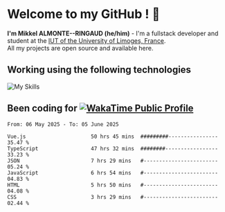 # Welcome to my GitHub ! 🌃

**I'm Mikkel ALMONTE--RINGAUD (he/him)** - I'm a fullstack developer and student at the [IUT of the University of Limoges, France](https://iut.unilim.fr). \
All my projects are open source and available here.

## Working using the following technologies

![My Skills](https://skillicons.dev/icons?i=solidjs,pnpm,nodejs,ts,js,vercel,netlify,html,css,rust,astro,git,vue,md,electron,figma,github,bash,bun,cloudflare,py,tailwind,nginx,npm,tauri,vite,zig,yarn,windicss,dart,flutter,kotlin&theme=dark)

## Been coding for [![WakaTime Public Profile](https://wakatime.com/badge/user/0839e595-e07a-435c-8d59-ed95f2a3d6dd.svg?style=flat-square)](https://wakatime.com/@0839e595-e07a-435c-8d59-ed95f2a3d6dd)

<!--START_SECTION:waka-->

```plain
From: 06 May 2025 - To: 05 June 2025

Vue.js                     50 hrs 45 mins  #########----------------   35.47 %
TypeScript                 47 hrs 32 mins  ########-----------------   33.23 %
JSON                       7 hrs 29 mins   #------------------------   05.24 %
JavaScript                 6 hrs 54 mins   #------------------------   04.83 %
HTML                       5 hrs 50 mins   #------------------------   04.08 %
CSS                        3 hrs 29 mins   #------------------------   02.44 %
```

<!--END_SECTION:waka-->
